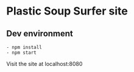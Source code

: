 # Plastic Soup Surfer site

## Dev environment

    - npm install
    - npm start

Visit the site at localhost:8080